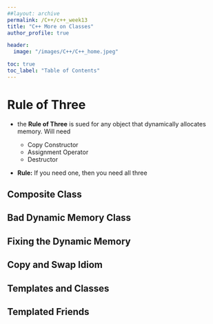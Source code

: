 ```yaml
---
##layout: archive
permalink: /C++/c++_week13
title: "C++ More on Classes"
author_profile: true

header:
  image: "/images/C++/C++_home.jpeg"

toc: true
toc_label: "Table of Contents" 
---
```



# Rule of Three

* the **Rule of Three** is sued for any object that dynamically allocates memory. Will need

  * Copy Constructor
  * Assignment Operator
  * Destructor

* **Rule:** If you need one, then you need all three

## Composite Class


## Bad Dynamic Memory Class

## Fixing the Dynamic Memory

## Copy and Swap Idiom

## Templates and Classes

## Templated Friends


